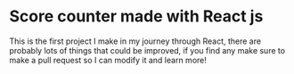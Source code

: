 # Score counter made with React js

This is the first project I make in my journey through React, there are probably lots of things that could be improved, if you find any make sure to make a pull request so I can modify it and learn more!
